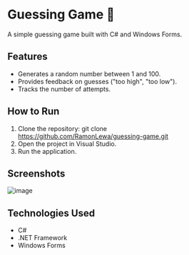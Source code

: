 # Guessing Game 🎲
A simple guessing game built with C# and Windows Forms.

## Features
- Generates a random number between 1 and 100.
- Provides feedback on guesses ("too high", "too low").
- Tracks the number of attempts.

## How to Run
1. Clone the repository: git clone https://github.com/RamonLewa/guessing-game.git
2. Open the project in Visual Studio.
3. Run the application.

## Screenshots
![image](https://github.com/user-attachments/assets/2ac64512-11a4-4131-90bc-fc42d768ccb5)

## Technologies Used
- C#
- .NET Framework
- Windows Forms
